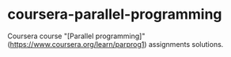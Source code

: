 # coursera-parallel-programming
Coursera course "[Parallel programming]"(https://www.coursera.org/learn/parprog1) assignments solutions.
